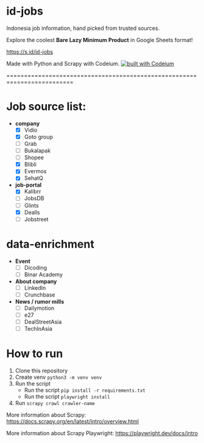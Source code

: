 # id-jobs
Indonesia job information, hand picked from trusted sources.

Explore the coolest **Bare Lazy Minimum Product** in Google Sheets format! 

https://s.id/id-jobs

Made with Python and Scrapy with Codeium.
[![built with Codeium](https://codeium.com/badges/main)](https://codeium.com)

=========================================================================

# Job source list:
- **company**
	- [X] Vidio
	- [X] Goto group
	- [ ] Grab
	- [ ] Bukalapak
	- [ ] Shopee
	- [X] Blibli
	- [X] Evermos
	- [X] SehatQ

- **job-portal**
	- [X] Kalibrr
	- [ ] JobsDB
	- [ ] Glints
	- [X] Dealls
	- [ ] Jobstreet

# data-enrichment
- **Event**
	- [ ] Dicoding
	- [ ] Binar Academy
- **About company**
	- [ ] LinkedIn
	- [ ] Crunchbase
- **News / rumor mills**
	-  [ ] Dailymotion
	-  [ ] e27
	-  [ ] DealStreetAsia
	-  [ ] TechInAsia

# How to run
1. Clone this repository
2. Create venv ```python3 -m venv venv```
3. Run the script
	- Run the script ```pip install -r requirements.txt```
	- Run the script ```playwright install```
4. Run ```scrapy crawl crawler-name```

More information about Scrapy: https://docs.scrapy.org/en/latest/intro/overview.html

More information about Scrapy Playwright: https://playwright.dev/docs/intro
